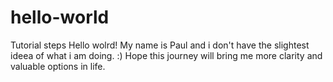 # hello-world
Tutorial steps
Hello wolrd!
My name is Paul and i don't have the slightest ideea of what i am doing. :) 
Hope this journey will bring me more clarity and valuable options in life.

